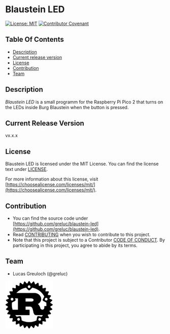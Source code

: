 # Blaustein LED

[![License: MIT](https://img.shields.io/badge/License-MIT-blue.svg?style=flat-square)](LICENSE)
[![Contributor Covenant](https://img.shields.io/badge/Contributor%20Covenant-v3.0%20adopted-ff69b4.svg?style=flat-square)](CODE_OF_CONDUCT.md)

## Table Of Contents

- [Description](#description)
- [Current release version](#current-release-version)
- [License](#license)
- [Contribution](#contribution)
- [Team](#team)

## Description

_Blaustein LED_ is a small programm for the Raspberry Pi Pico 2 that turns on the LEDs inside Burg Blaustein when the button is pressed.

## Current Release Version

vx.x.x

## License

Blaustein LED is licensed under the MIT License.
You can find the license text under [LICENSE](LICENSE).

For more information about this license,
visit [https://choosealicense.com/licenses/mit/](https://choosealicense.com/licenses/mit/).

## Contribution

- You can find the source code under [https://github.com/greluc/blaustein-led](https://github.com/greluc/blaustein-led).
- Read [CONTRIBUTING](CONTRIBUTING.md) when you wish to contribute to this project.
- Note that this project is subject to a Contributor [CODE OF CONDUCT](CODE_OF_CONDUCT.md).
  By participating in this project, you agree to abide by its terms.

## Team

- Lucas Greuloch (@greluc)

[<img src="Logo_Rust.svg" height="150"/>](https://www.rust-lang.org/)